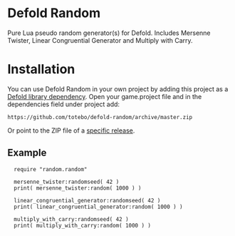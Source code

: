 # Defold Random
Pure Lua pseudo random generator(s) for Defold. Includes Mersenne Twister, Linear Congruential Generator and Multiply with Carry.

# Installation
You can use Defold Random in your own project by adding this project as a [Defold library dependency](http://www.defold.com/manuals/libraries/). Open your game.project file and in the dependencies field under project add:

    https://github.com/totebo/defold-random/archive/master.zip

Or point to the ZIP file of a [specific release](https://github.com/totebo/defold-random/releases).

## Example

      require "random.random"

      mersenne_twister:randomseed( 42 )
      print( mersenne_twister:random( 1000 ) )

      linear_congruential_generator:randomseed( 42 )
      print( linear_congruential_generator:random( 1000 ) )

      multiply_with_carry:randomseed( 42 )
      print( multiply_with_carry:random( 1000 ) )
